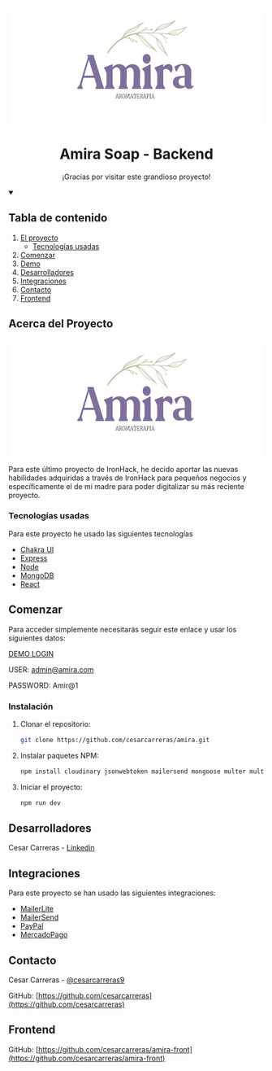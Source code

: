 <!-- PROJECT LOGO -->
<br />
<p align="center">
  <a href="https://github.com/cesarcarreras/">
    <img src="./public/media/logo.png" alt="Logo" width="560" height="230">
  </a>

  <h1 align="center">Amira Soap - Backend</h1>

  <p align="center">
   ¡Gracias por visitar este grandioso proyecto!
  </p>


<!-- TABLE OF CONTENTS -->
<details open="open">
  <summary> <h2>Tabla de contenido</h2></summary>
  <ol>
    <li>
      <a href="#acerca-del-proyecto">El proyecto</a>
      <ul>
        <li><a href="#creado-con">Tecnologías usadas</a></li>
      </ul>
    </li>
    <li><a href="#usage">Comenzar</a></li>
    <li><a href="#demo">Demo</a></li>
    <li><a href="#contributing">Desarrolladores</a></li>
    <li><a href="#integraciones">Integraciones</a></li>
    <li><a href="#contact">Contacto</a></li>
    <li><a href="#frontend">Frontend</a></li>
  </ol>
</details>



<!-- ABOUT THE PROJECT -->
## Acerca del Proyecto

  <img src="./public/images/logo.png" alt="Logo" width="560" height="230" alt="Demo Screenshot">

Para este último proyecto de IronHack, he decido aportar las nuevas habilidades adquiridas a través de IronHack para pequeños negocios y específicamente el de mi madre para poder digitalizar su más reciente proyecto. 

### Tecnologías usadas

Para este proyecto he usado las siguientes tecnologías 
* [Chakra UI](https://chakra-ui.com/)
* [Express](https://expressjs.com/)
* [Node](https://nodejs.org/)
* [MongoDB](https://www.mongodb.com/)
* [React](https://reactjs.org/)



<!-- GETTING STARTED -->
## Comenzar

Para acceder simplemente necesitarás seguir este enlace y usar los siguientes datos: 

[DEMO LOGIN](https://reactjs.org/)

USER: admin@amira.com

PASSWORD: Amir@1


### Instalación


1. Clonar el repositorio: 
   ```sh
   git clone https://github.com/cesarcarreras/amira.git
   ```
2. Instalar paquetes NPM: 
   ```sh
   npm install cloudinary jsonwebtoken mailersend mongoose multer multer-storage-cloudinary passport passport-local-mongoose
   ```
3. Iniciar el proyecto: 
   ```sh
   npm run dev
   ```


<!-- DEVELOPERS -->
## Desarrolladores

Cesar Carreras - [Linkedin](https://www.linkedin.com/in/cesar-carreras-533a52130/)


<!-- USAGE EXAMPLES -->
## Integraciones

Para este proyecto se han usado las siguientes integraciones:

* [MailerLite](https://mailerlite.com/)
* [MailerSend](https://mailersend.com/)
* [PayPal](https://paypal.com)
* [MercadoPago](https://mercadopago.com)


<!-- CONTACT -->
## Contacto

Cesar Carreras - [@cesarcarreras9](https://twitter.com/cesarcarreras9)

GitHub: [https://github.com/cesarcarreras](https://github.com/cesarcarreras)


<!-- FRONTEND -->
## Frontend

GitHub: [https://github.com/cesarcarreras/amira-front](https://github.com/cesarcarreras/amira-front)

